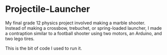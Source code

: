 # Projectile-Launcher

My final grade 12 physics project involved making a marble shooter.  
Instead of making a crossbow, trebuchet, or spring-loaded launcher, I made a contraption similar to a football shooter using two motors, an Arduino, and two lego tires. 

This is the bit of code I used to run it. 
